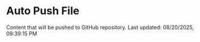 # Auto Push File

Content that will be pushed to GitHub repository.
Last updated: 08/20/2025, 09:39:15 PM